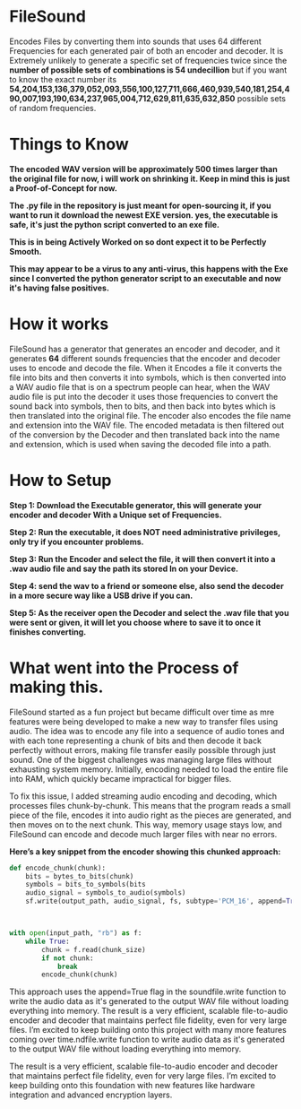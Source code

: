 # **FileSound**

Encodes Files by converting them into sounds that uses 64 different Frequencies for each generated pair of both an encoder and decoder.
It is Extremely unlikely to generate a specific set of frequencies twice since the **number of possible sets of combinations is 54 undecillion**
but if you want to know the exact number its **54,204,153,136,379,052,093,556,100,127,711,666,460,939,540,181,254,490,007,193,190,634,237,965,004,712,629,811,635,632,850**
possible sets of random frequencies.

# **Things to Know**

**The encoded WAV version will be approximately 500 times larger than the original file
for now, i will work on shrinking it. Keep in mind this is just a Proof-of-Concept for now.**

**The .py file in the repository is just meant for open-sourcing it, if you want to run it download the newest EXE version.
yes, the executable is safe, it's just the python script converted to an exe file.**

**This is in being Actively Worked on so dont expect it to be Perfectly Smooth.**

**This may appear to be a virus to any anti-virus, this happens with the Exe since I converted the
python generator script to an executable and now it's having false positives.**

# **How it works**

FileSound has a generator that generates an encoder and decoder, and it generates **64** different sounds frequencies 
that the encoder and decoder uses to encode and decode the file.
When it Encodes a file it converts the file into bits and then converts it into symbols, 
which is then converted into a WAV audio file that is on a spectrum people can hear, when the WAV audio file is
put into the decoder it uses those frequencies to convert the sound back into symbols, then to bits,
and then back into bytes which is then translated into the original file.
The encoder also encodes the file name and extension into the WAV file. The encoded metadata is then filtered out
of the conversion by the Decoder and then translated back into the name and extension,
which is used when saving the decoded file into a path.

# **How to Setup**

**Step 1: Download the Executable generator, this will generate your encoder and decoder
With a Unique set of Frequencies.**

**Step 2: Run the executable, it does NOT need administrative privileges, only try if you encounter problems.**

**Step 3: Run the Encoder and select the file, it will then convert it into a .wav audio file and say the path its stored
In on your Device.**

**Step 4: send the wav to a friend or someone else, also send the decoder in a more secure way like a USB drive if
you can.**

**Step 5: As the receiver open the Decoder and select the .wav file that you were sent or given, it will let you choose where
to save it to once it finishes converting.**

# **What went into the Process of making this.**

FileSound started as a fun project but became difficult over time as mre features were being developed to make a new way to transfer files using audio. The idea was to encode any file into a sequence of audio tones and with each tone representing a chunk of bits and then decode it back perfectly without errors, making file transfer easily possible through just sound.
One of the biggest challenges was managing large files without exhausting system memory. Initially, encoding needed to load the entire file into RAM, which quickly became impractical for bigger files.

To fix this issue, I added streaming audio encoding and decoding, which processes files chunk-by-chunk. This means that the program reads a small piece of the file, encodes it into audio right as the pieces are generated, and then moves on to the next chunk. This way, memory usage stays low, and FileSound can encode and decode much larger files with near no errors.

**Here’s a key snippet from the encoder showing this chunked approach:**


```python
def encode_chunk(chunk):
    bits = bytes_to_bits(chunk)
    symbols = bits_to_symbols(bits
    audio_signal = symbols_to_audio(symbols)
    sf.write(output_path, audio_signal, fs, subtype='PCM_16', append=True)  



with open(input_path, "rb") as f:
    while True:
        chunk = f.read(chunk_size)
        if not chunk:
            break
        encode_chunk(chunk)
```

This approach uses the append=True flag in the soundfile.write function to write the audio data as it's generated to the output WAV file without loading everything into memory.
The result is a very efficient, scalable file-to-audio encoder and decoder that maintains perfect file fidelity, even for very large files. I’m excited to keep building onto this project with many more features coming over time.ndfile.write function to write audio data as it's generated to the output WAV file without loading everything into memory.

The result is a very efficient, scalable file-to-audio encoder and decoder that maintains perfect file fidelity, even for very large files. I’m excited to keep building onto this foundation with new features like hardware integration and advanced encryption layers.
